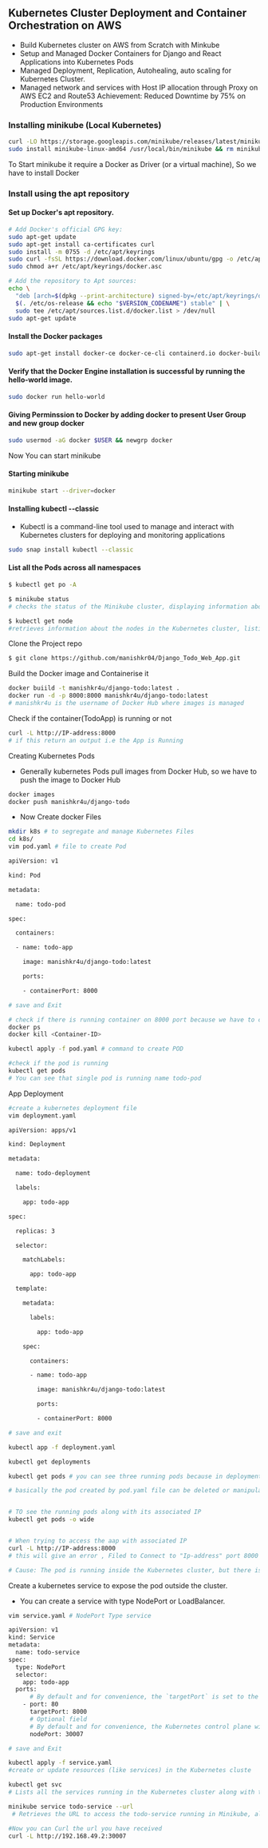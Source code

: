 
## Kubernetes Cluster Deployment and Container Orchestration on AWS
- Build Kubernetes cluster on AWS from Scratch with Minkube
- Setup and Managed Docker Containers for Django and React Applications into Kubernetes Pods
- Managed Deployment, Replication, Autohealing, auto scaling for Kubernetes Cluster.
- Managed network and services with Host IP allocation through Proxy on AWS EC2 and Route53
Achievement: Reduced Downtime by 75% on Production Environments


### Installing minikube (Local Kubernetes)
```bash
curl -LO https://storage.googleapis.com/minikube/releases/latest/minikube-linux-amd64
sudo install minikube-linux-amd64 /usr/local/bin/minikube && rm minikube-linux-amd64
```

To Start minikube it require a Docker as Driver (or a virtual machine), So we have to install Docker 
### Install using the apt repository
#### Set up Docker's apt repository.

```bash
# Add Docker's official GPG key:
sudo apt-get update
sudo apt-get install ca-certificates curl
sudo install -m 0755 -d /etc/apt/keyrings
sudo curl -fsSL https://download.docker.com/linux/ubuntu/gpg -o /etc/apt/keyrings/docker.asc
sudo chmod a+r /etc/apt/keyrings/docker.asc

# Add the repository to Apt sources:
echo \
  "deb [arch=$(dpkg --print-architecture) signed-by=/etc/apt/keyrings/docker.asc] https://download.docker.com/linux/ubuntu \
  $(. /etc/os-release && echo "$VERSION_CODENAME") stable" | \
  sudo tee /etc/apt/sources.list.d/docker.list > /dev/null
sudo apt-get update
```

#### Install the Docker packages
```bash
sudo apt-get install docker-ce docker-ce-cli containerd.io docker-buildx-plugin docker-compose-plugin
```

#### Verify that the Docker Engine installation is successful by running the hello-world image.
```bash
sudo docker run hello-world
```

#### Giving Perminssion to Docker by adding docker to present User Group and new group docker
```bash
sudo usermod -aG docker $USER && newgrp docker
```

Now You can start minikube

#### Starting minikube
```bash
minikube start --driver=docker
```

#### Installing kubectl --classic 
- Kubectl is a command-line tool used to manage and interact with Kubernetes clusters for deploying and monitoring applications
```bash
sudo snap install kubectl --classic
```

#### List all the Pods across all namespaces
```bash
$ kubectl get po -A

$ minikube status
# checks the status of the Minikube cluster, displaying information about the cluster's components such as the VM, Kubernetes, and any running services.

$ kubectl get node
#retrieves information about the nodes in the Kubernetes cluster, listing their status, roles, and other relevant details.
```



Clone the Project repo
```bash
$ git clone https://github.com/manishkr04/Django_Todo_Web_App.git
```
Build the Docker image and Containerise it 
``` bash
docker buiild -t manishkr4u/django-todo:latest .
docker run -d -p 8000:8000 manishkr4u/django-todo:latest  
# manishkr4u is the username of Docker Hub where images is managed
```

Check if the container(TodoApp) is running or not
```bash
curl -L http://IP-address:8000
# if this return an output i.e the App is Running
```

Creating Kubernetes Pods

- Generally kubernetes Pods pull images from Docker Hub, so we have to push the image to Docker Hub
```bash
docker images
docker push manishkr4u/django-todo
```

- Now Create docker Files
```bash
mkdir k8s # to segregate and manage Kubernetes Files
cd k8s/
vim pod.yaml # file to create Pod

apiVersion: v1

kind: Pod

metadata:

  name: todo-pod

spec:

  containers:

  - name: todo-app

    image: manishkr4u/django-todo:latest

    ports:

    - containerPort: 8000

# save and Exit

# check if there is running container on 8000 port because we have to create Pod , if it is running the kill that docker container 
docker ps
docker kill <Container-ID>

kubectl apply -f pod.yaml # command to create POD

#check if the pod is running 
kubectl get pods
# You can see that single pod is running name todo-pod
```

App Deployment 

```bash 
#create a kubernetes deployment file 
vim deployment.yaml

apiVersion: apps/v1

kind: Deployment

metadata:

  name: todo-deployment

  labels:

    app: todo-app

spec:

  replicas: 3

  selector:

    matchLabels:

      app: todo-app

  template:

    metadata:

      labels:

        app: todo-app

    spec:

      containers:

      - name: todo-app

        image: manishkr4u/django-todo:latest

        ports:

        - containerPort: 8000

# save and exit 

kubectl app -f deployment.yaml

kubectl get deployments

kubectl get pods # you can see three running pods because in deployment.yaml file we set 3 replicas for auto healing and auto scalling 

# basically the pod created by pod.yaml file can be deleted or manipulated but pods created using deployment.yaml file cannot be manipulated as it supports Replication of pods , Autohealing and auto scalling. 


# TO see the running pods along with its associated IP 
kubectl get pods -o wide


# When trying to access the aap with associated IP 
curl -L http://IP-address:8000
# this will give an error , Filed to Connect to "Ip-address" port 8000 after 3077 ms : No route to host

# Cause: The pod is running inside the Kubernetes cluster, but there is no service exposing the pod to the outside world.
```

Create a kubernetes service to expose the pod outside the cluster. 
- You can create a service with type NodePort or LoadBalancer.

```bash
vim service.yaml # NodePort Type service

apiVersion: v1
kind: Service
metadata:
  name: todo-service
spec:
  type: NodePort
  selector:
    app: todo-app
  ports:
      # By default and for convenience, the `targetPort` is set to the same value as the `port` field.
    - port: 80
      targetPort: 8000
      # Optional field
      # By default and for convenience, the Kubernetes control plane will allocate a port from a range (default: 30000-32767)
      nodePort: 30007

# save and Exit

kubectl apply -f service.yaml
#create or update resources (like services) in the Kubernetes cluste 

kubectl get svc 
# Lists all the services running in the Kubernetes cluster along with their details such as IPs and exposed ports. 

minikube service todo-service --url
 # Retrieves the URL to access the todo-service running in Minikube, allowing you to interact with the service from your local machine.

#Now you can Curl the url you have received
curl -L http://192.168.49.2:30007
